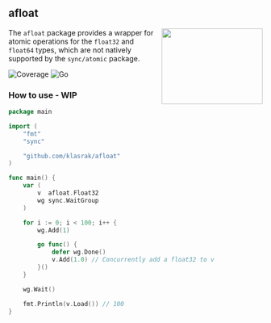 ## afloat

<img align="right" width="200px" height="150px" src="https://i.ibb.co/pR5T8vb/Whats-App-Image-2024-01-26-at-18-26-40.jpg">

The `afloat` package provides a wrapper for atomic operations for the `float32` and `float64` types, which are not natively supported by the `sync/atomic` package.

![Coverage](https://img.shields.io/badge/Coverage-100.0%25-brightgreen)
![Go](https://img.shields.io/badge/Go-v1.21-blue)


### How to use - WIP

```go
package main

import (
	"fmt"
	"sync"

	"github.com/klasrak/afloat"
)

func main() {
	var (
		v  afloat.Float32
		wg sync.WaitGroup
	)

	for i := 0; i < 100; i++ {
		wg.Add(1)

		go func() {
			defer wg.Done()
			v.Add(1.0) // Concurrently add a float32 to v
		}()
	}

	wg.Wait()

	fmt.Println(v.Load()) // 100
}
```

